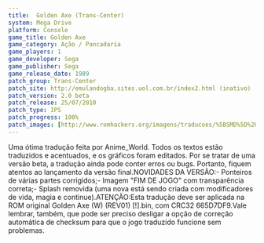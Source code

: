 ```yaml
---
title:  Golden Axe (Trans-Center)
system: Mega Drive
platform: Console
game_title: Golden Axe
game_category: Ação / Pancadaria
game_players: 1
game_developer: Sega
game_publisher: Sega
game_release_date: 1989
patch_group: Trans-Center
patch_site: http://emulandogba.sites.uol.com.br/index2.html (inativo)
patch_version: 2.0 beta
patch_release: 25/07/2010
patch_type: IPS
patch_progress: 100%
patch_images: [http://www.romhackers.org/imagens/traducoes/%5BSMD%5D%20Golden%20Axe%20-%20Trans-Center%20-%201.png,http://www.romhackers.org/imagens/traducoes/%5BSMD%5D%20Golden%20Axe%20-%20Trans-Center%20-%202.png,http://www.romhackers.org/imagens/traducoes/%5BSMD%5D%20Golden%20Axe%20-%20Trans-Center%20-%203.png]
---
```

Uma ótima tradução feita por Anime_World. Todos os textos estão traduzidos e acentuados, e os gráficos foram editados. Por se tratar de uma versão beta, a tradução ainda pode conter erros ou bugs. Portanto, fiquem atentos ao lançamento da versão final.NOVIDADES DA VERSÃO:- Ponteiros de várias partes corrigidos;- Imagem "FIM DE JOGO" com transparência correta;- Splash removida (uma nova está sendo criada com modificadores de vida, magia e continue).ATENÇÃO:Esta tradução deve ser aplicada na ROM original Golden Axe (W) (REV01) [!].bin, com CRC32 665D7DF9.Vale lembrar, também, que pode ser preciso desligar a opção de correção automática de checksum para que o jogo traduzido funcione sem problemas.